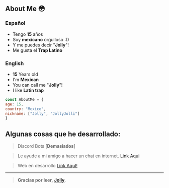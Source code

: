 About Me 😳
----
### Español
- Tengo **15** años
-  Soy **mexicano** orgulloso :D
- Y me puedes decir "**Jolly**"!
- Me gusta el **Trap Latino**

### English
- **15** Years old
- I'm **Mexican**
- You can call me "**Jolly**"!
- I like **Latin trap**

```js
const AboutMe = {
age: 15,
country: "Mexico",
nickname: ["Jolly", "JollyJolli"]
}
```

Algunas cosas que he desarrollado:
-
> Discord Bots [**Demasiados**]

> Le ayude a mi amigo a hacer un chat en internet. [Link Aqui](https://jochat.formen.link/)

> Web en desarrollo [Link AquI!](https://www.formen.link/)
 
 ----
> **Gracias por leer,**
 **[Jolly](https://discord.gg/pPbBmGGrxn)**.
